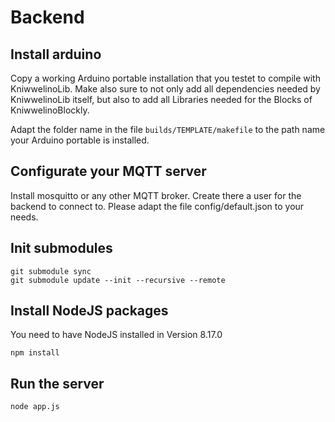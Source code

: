 # Backend

## Install arduino
Copy a working Arduino portable installation that you testet to compile with KniwwelinoLib. Make also sure to not only add all dependencies needed by KniwwelinoLib itself, but also to add all Libraries needed for the Blocks of KniwwelinoBlockly.

Adapt the folder name in the file ```builds/TEMPLATE/makefile``` to the path name your Arduino portable is installed.

## Configurate your MQTT server
Install mosquitto or any other MQTT broker. Create there a user for the backend to connect to.
Please adapt the file config/default.json to your needs.

## Init submodules
```
git submodule sync
git submodule update --init --recursive --remote
```

## Install NodeJS packages
You need to have NodeJS installed in Version 8.17.0

```
npm install
```

## Run the server
```
node app.js
```

